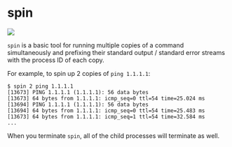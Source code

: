 # spin

![](https://github.com/serval/spin/actions/workflows/main.yml/badge.svg)

`spin` is a basic tool for running multiple copies of a command simultaneously and prefixing their
standard output / standard error streams with the process ID of each copy.

For example, to spin up 2 copies of `ping 1.1.1.1`:

```shell
$ spin 2 ping 1.1.1.1
[13673] PING 1.1.1.1 (1.1.1.1): 56 data bytes
[13673] 64 bytes from 1.1.1.1: icmp_seq=0 ttl=54 time=25.024 ms
[13694] PING 1.1.1.1 (1.1.1.1): 56 data bytes
[13694] 64 bytes from 1.1.1.1: icmp_seq=0 ttl=54 time=25.483 ms
[13673] 64 bytes from 1.1.1.1: icmp_seq=1 ttl=54 time=32.584 ms
...
```

When you terminate `spin`, all of the child processes will terminate as well.
